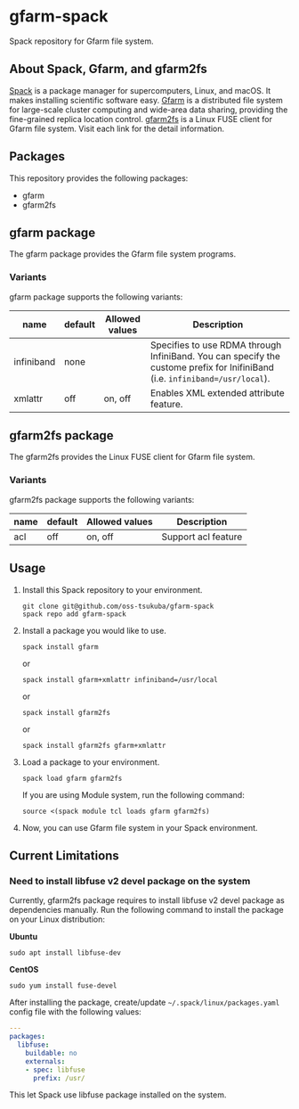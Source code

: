 # gfarm-spack

Spack repository for Gfarm file system.

## About Spack, Gfarm, and gfarm2fs

[Spack](https://spack.io) is a package manager for supercomputers, Linux, and macOS. It makes installing scientific software easy. [Gfarm](https://github.com/oss-tsukuba/gfarm) is a distributed file system for large-scale cluster computing and wide-area data sharing, providing the fine-grained replica location control. [gfarm2fs](https://github.com/oss-tsukuba/gfarm2fs) is a Linux FUSE client for Gfarm file system. Visit each link for the detail information.

## Packages

This repository provides the following packages:

- gfarm
- gfarm2fs

## gfarm package

The gfarm package provides the Gfarm file system programs.

### Variants

gfarm package supports the following variants:

| name | default | Allowed values | Description | 
|---|---|---|---|
| infiniband | none |  | Specifies to use RDMA through InfiniBand. You can specify the custome prefix for InifiniBand (i.e. `infiniband=/usr/local`). |
| xmlattr | off | on, off | Enables XML extended attribute feature. |

## gfarm2fs package

The gfarm2fs provides the Linux FUSE client for Gfarm file system.

### Variants

gfarm2fs package supports the following variants:

| name | default | Allowed values | Description | 
|---|---|---|---|
| acl | off | on, off | Support acl feature |

## Usage

1. Install this Spack repository to your environment.

    ```shell
    git clone git@github.com/oss-tsukuba/gfarm-spack
    spack repo add gfarm-spack
    ```

1. Install a package you would like to use.

    ```shell
    spack install gfarm
    ```

    or

    ```shell
    spack install gfarm+xmlattr infiniband=/usr/local
    ```

   or

    ```shell
    spack install gfarm2fs
    ```

   or

    ```shell
    spack install gfarm2fs gfarm+xmlattr
    ```

1. Load a package to your environment.

    ```shell
    spack load gfarm gfarm2fs
    ```

    If you are using Module system, run the following command:

    ```
    source <(spack module tcl loads gfarm gfarm2fs)
    ```

1. Now, you can use Gfarm file system in your Spack environment.

## Current Limitations

### Need to install libfuse v2 devel package on the system

Currently, gfarm2fs package requires to install libfuse v2 devel package as dependencies manually. Run the following command to install the package on your Linux distribution:

**Ubuntu**

```shell
sudo apt install libfuse-dev
``` 

**CentOS**

```shell
sudo yum install fuse-devel
```

After installing the package, create/update `~/.spack/linux/packages.yaml` config file with the following values:

```yaml
---
packages:
  libfuse:
    buildable: no
    externals:
    - spec: libfuse
      prefix: /usr/
```

This let Spack use libfuse package installed on the system.
